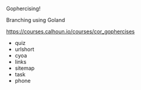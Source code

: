 Gophercising!

Branching using Goland

https://courses.calhoun.io/courses/cor_gophercises

- quiz
- urlshort
- cyoa
- links
- sitemap
- task
- phone
